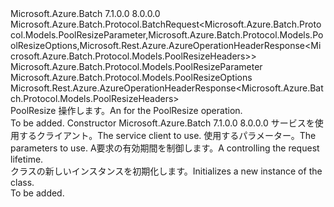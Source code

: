 <Type Name="PoolResizeBatchRequest" FullName="Microsoft.Azure.Batch.Protocol.BatchRequests.PoolResizeBatchRequest">
  <TypeSignature Language="C#" Value="public class PoolResizeBatchRequest : Microsoft.Azure.Batch.Protocol.BatchRequest&lt;Microsoft.Azure.Batch.Protocol.Models.PoolResizeParameter,Microsoft.Azure.Batch.Protocol.Models.PoolResizeOptions,Microsoft.Rest.Azure.AzureOperationHeaderResponse&lt;Microsoft.Azure.Batch.Protocol.Models.PoolResizeHeaders&gt;&gt;" />
  <TypeSignature Language="ILAsm" Value=".class public auto ansi beforefieldinit PoolResizeBatchRequest extends Microsoft.Azure.Batch.Protocol.BatchRequest`3&lt;class Microsoft.Azure.Batch.Protocol.Models.PoolResizeParameter, class Microsoft.Azure.Batch.Protocol.Models.PoolResizeOptions, class Microsoft.Rest.Azure.AzureOperationHeaderResponse`1&lt;class Microsoft.Azure.Batch.Protocol.Models.PoolResizeHeaders&gt;&gt;" />
  <TypeSignature Language="DocId" Value="T:Microsoft.Azure.Batch.Protocol.BatchRequests.PoolResizeBatchRequest" />
  <TypeSignature Language="VB.NET" Value="Public Class PoolResizeBatchRequest&#xA;Inherits BatchRequest(Of PoolResizeParameter, PoolResizeOptions, AzureOperationHeaderResponse(Of PoolResizeHeaders))" />
  <TypeSignature Language="F#" Value="type PoolResizeBatchRequest = class&#xA;    inherit BatchRequest&lt;PoolResizeParameter, PoolResizeOptions, AzureOperationHeaderResponse&lt;PoolResizeHeaders&gt;&gt;" />
  <AssemblyInfo>
    <AssemblyName>Microsoft.Azure.Batch</AssemblyName>
    <AssemblyVersion>7.1.0.0</AssemblyVersion>
    <AssemblyVersion>8.0.0.0</AssemblyVersion>
  </AssemblyInfo>
  <Base>
    <BaseTypeName>Microsoft.Azure.Batch.Protocol.BatchRequest&lt;Microsoft.Azure.Batch.Protocol.Models.PoolResizeParameter,Microsoft.Azure.Batch.Protocol.Models.PoolResizeOptions,Microsoft.Rest.Azure.AzureOperationHeaderResponse&lt;Microsoft.Azure.Batch.Protocol.Models.PoolResizeHeaders&gt;&gt;</BaseTypeName>
    <BaseTypeArguments>
      <BaseTypeArgument TypeParamName="TBody">Microsoft.Azure.Batch.Protocol.Models.PoolResizeParameter</BaseTypeArgument>
      <BaseTypeArgument TypeParamName="TOptions">Microsoft.Azure.Batch.Protocol.Models.PoolResizeOptions</BaseTypeArgument>
      <BaseTypeArgument TypeParamName="TResponse">Microsoft.Rest.Azure.AzureOperationHeaderResponse&lt;Microsoft.Azure.Batch.Protocol.Models.PoolResizeHeaders&gt;</BaseTypeArgument>
    </BaseTypeArguments>
  </Base>
  <Interfaces />
  <Docs>
    <summary>
            <span data-ttu-id="c7ed3-101"><see cref="T:Microsoft.Azure.Batch.Protocol.IBatchRequest" /> PoolResize 操作します。</span><span class="sxs-lookup"><span data-stu-id="c7ed3-101">An <see cref="T:Microsoft.Azure.Batch.Protocol.IBatchRequest" /> for the PoolResize operation.</span></span>
            </summary>
    <remarks>To be added.</remarks>
  </Docs>
  <Members>
    <Member MemberName=".ctor">
      <MemberSignature Language="C#" Value="public PoolResizeBatchRequest (Microsoft.Azure.Batch.Protocol.BatchServiceClient serviceClient, Microsoft.Azure.Batch.Protocol.Models.PoolResizeParameter parameters, System.Threading.CancellationToken cancellationToken);" />
      <MemberSignature Language="ILAsm" Value=".method public hidebysig specialname rtspecialname instance void .ctor(class Microsoft.Azure.Batch.Protocol.BatchServiceClient serviceClient, class Microsoft.Azure.Batch.Protocol.Models.PoolResizeParameter parameters, valuetype System.Threading.CancellationToken cancellationToken) cil managed" />
      <MemberSignature Language="DocId" Value="M:Microsoft.Azure.Batch.Protocol.BatchRequests.PoolResizeBatchRequest.#ctor(Microsoft.Azure.Batch.Protocol.BatchServiceClient,Microsoft.Azure.Batch.Protocol.Models.PoolResizeParameter,System.Threading.CancellationToken)" />
      <MemberSignature Language="F#" Value="new Microsoft.Azure.Batch.Protocol.BatchRequests.PoolResizeBatchRequest : Microsoft.Azure.Batch.Protocol.BatchServiceClient * Microsoft.Azure.Batch.Protocol.Models.PoolResizeParameter * System.Threading.CancellationToken -&gt; Microsoft.Azure.Batch.Protocol.BatchRequests.PoolResizeBatchRequest" Usage="new Microsoft.Azure.Batch.Protocol.BatchRequests.PoolResizeBatchRequest (serviceClient, parameters, cancellationToken)" />
      <MemberType>Constructor</MemberType>
      <AssemblyInfo>
        <AssemblyName>Microsoft.Azure.Batch</AssemblyName>
        <AssemblyVersion>7.1.0.0</AssemblyVersion>
        <AssemblyVersion>8.0.0.0</AssemblyVersion>
      </AssemblyInfo>
      <Parameters>
        <Parameter Name="serviceClient" Type="Microsoft.Azure.Batch.Protocol.BatchServiceClient" />
        <Parameter Name="parameters" Type="Microsoft.Azure.Batch.Protocol.Models.PoolResizeParameter" />
        <Parameter Name="cancellationToken" Type="System.Threading.CancellationToken" />
      </Parameters>
      <Docs>
        <param name="serviceClient"><span data-ttu-id="c7ed3-102">サービスを使用するクライアント。</span><span class="sxs-lookup"><span data-stu-id="c7ed3-102">The service client to use.</span></span></param>
        <param name="parameters"><span data-ttu-id="c7ed3-103">使用するパラメーター。</span><span class="sxs-lookup"><span data-stu-id="c7ed3-103">The parameters to use.</span></span></param>
        <param name="cancellationToken"><span data-ttu-id="c7ed3-104">A<see cref="T:System.Threading.CancellationToken" />要求の有効期間を制御します。</span><span class="sxs-lookup"><span data-stu-id="c7ed3-104">A <see cref="T:System.Threading.CancellationToken" /> controlling the request lifetime.</span></span></param>
        <summary>
            <span data-ttu-id="c7ed3-105"><see cref="T:Microsoft.Azure.Batch.Protocol.BatchRequests.PoolResizeBatchRequest" /> クラスの新しいインスタンスを初期化します。</span><span class="sxs-lookup"><span data-stu-id="c7ed3-105">Initializes a new instance of the <see cref="T:Microsoft.Azure.Batch.Protocol.BatchRequests.PoolResizeBatchRequest" /> class.</span></span>
            </summary>
        <remarks>To be added.</remarks>
      </Docs>
    </Member>
  </Members>
</Type>